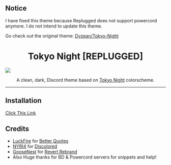## Notice

I have fixed this theme because Replugged does not support powercord anymore. I do not intend to
update this theme.

Go check out the original theme: [Dyzean/Tokyo-Night](https://github.com/Dyzean/Tokyo-Night)

<h1 align="center">Tokyo Night [REPLUGGED]</h1>

![](https://github.com/Dyzean/Tokyo-Night/blob/main/assets/preview.png?raw=true)

<p align="center">A clean, dark, Discord theme based on <a href="https://github.com/enkia/tokyo-night-vscode-theme">Tokyo Night</a> colorscheme.</p>

---

## Installation

[Click This Link](https://replugged.dev/install?identifier=doqedev/TokyoNightReplugged&source=github)

## Credits

- [LuckFire](https://github.com/LuckFire) for
  [Better Quotes](https://github.com/LuckFire/CSS-Snippets/tree/master/BetterQuotes)
- [NYRI4](https://github.com/NYRI4) for [Discolored](https://github.com/NYRI4/Discolored)
- [GooseNest](https://github.com/Goose-Nest) for
  [Revert Rebrand](https://github.com/Goose-Nest/GT-RevertRebrand)
- Also Huge thanks for BD & Powercord servers for snippets and help!
